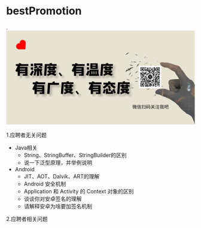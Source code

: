 # bestPromotion

.![关注我们](res/ddb094018660c3cd2682488361aedf9e_15241.png)

1.应聘者无关问题

+ Java相关
    + String、StringBuffer、StringBuilder的区别
    + 说一下泛型原理，并举例说明
+ Android
    + JIT、AOT、Dalvik、ART的理解
    + Android 安全机制
    + Application 和 Activity 的 Context 对象的区别
    + 谈谈你对安卓签名的理解
    + 请解释安卓为啥要加签名机制

2.应聘者相关问题